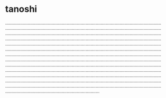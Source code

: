 # tanoshi

.......................................................................................................................................................................................................................................................................................................................................................................................................................................................................................................................................................................................................................................................................................................................................................................................................................................................................................................................................................................................................................................................................................................................................................................................................................................................................................................................................................................................................................................................................................................................................................................................................................................................................................................................................................